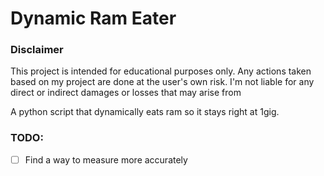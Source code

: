 # Dynamic Ram Eater

### Disclaimer
This project is intended for educational purposes only.
Any actions taken based on my project are done at the user's own risk.
I'm not liable for any direct or indirect damages or losses that may arise from

A python script that dynamically eats ram so it stays right at 1gig.

### TODO:
- [ ] Find a way to measure more accurately
